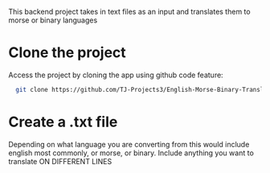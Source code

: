 This backend project takes in text files as an input and translates them to morse or binary languages

# Clone the project
Access the project by cloning the app using github code feature:

```bash
  git clone https://github.com/TJ-Projects3/English-Morse-Binary-Translator.git
```

# Create a .txt file
Depending on what language you are converting from this would include english most commonly, or morse, or binary.
Include anything you want to translate ON DIFFERENT LINES
